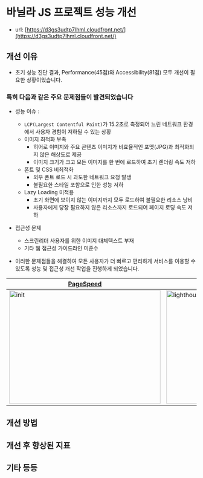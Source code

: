 # 바닐라 JS 프로젝트 성능 개선
- url: [https://d3gs3udtp7lhml.cloudfront.net/](https://d3gs3udtp7lhml.cloudfront.net/)

## 개선 이유
- 초기 성능 진단 결과, Performance(45점)와 Accessibility(81점) 모두 개선이 필요한 상황이었습니다. 

### 특히 다음과 같은 주요 문제점들이 발견되었습니다
- 성능 이슈 : 
  - `LCP(Largest Contentful Paint)`가 15.2초로 측정되어 느린 네트워크 환경에서 사용자 경험이 저하될 수 있는 상황
  - 이미지 최적화 부족
    - 히어로 이미지와 주요 콘텐츠 이미지가 비효율적인 포맷(JPG)과 최적화되지 않은 해상도로 제공
    - 이미지 크기가 크고 모든 이미지를 한 번에 로드하여 초기 렌더링 속도 저하
  - 폰트 및 CSS 비최적화
    - 외부 폰트 로드 시 과도한 네트워크 요청 발생
    - 불필요한 스타일 포함으로 인한 성능 저하
  - Lazy Loading 미적용
    - 초기 화면에 보이지 않는 이미지까지 모두 로드하여 불필요한 리소스 낭비
    - 사용자에게 당장 필요하지 않은 리소스까지 로드되어 페이지 로딩 속도 저하
- 접근성 문제
  - 스크린리더 사용자를 위한 이미지 대체텍스트 부재
  - 기타 웹 접근성 가이드라인 미준수

- 이러한 문제점들을 해결하여 모든 사용자가 더 빠르고 편리하게 서비스를 이용할 수 있도록 성능 및 접근성 개선 작업을 진행하게 되었습니다.

|[PageSpeed](https://pagespeed.web.dev/analysis/https-d3gs3udtp7lhml-cloudfront-net/9m3bzso30h?form_factor=mobile)|[Git Issue (Lighthouse)](https://github.com/borobong2/front_3rd_chapter4-2_basic/issues/1)|
|---|---|
|<img width="400" height="300" alt="init" src="https://github.com/user-attachments/assets/0bd8e70e-0b3d-4b31-a743-d5bc5d153966">|<img width="400" height="300" alt="lighthouse workflow first issue" src="https://github.com/user-attachments/assets/29d17e8b-80d3-46b6-ad8e-8426f58120a8">|

## 개선 방법
## 개선 후 향상된 지표
## 기타 등등